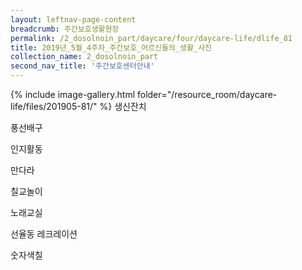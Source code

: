 ```yaml
--- 
layout: leftnav-page-content 
breadcrumb: 주간보호생활현장 
permalink: /2_dosolnoin_part/daycare/four/daycare-life/dlife_81
title: 2019년_5월_4주차_주간보호_어르신들의_생활_사진
collection_name: 2_dosolnoin_part
second_nav_title: '주간보호센터안내' 
---
```

{% include image-gallery.html folder="/resource_room/daycare-life/files/201905-81/" %}
생신잔치

풍선배구

인지활동

만다라

칠교놀이

노래교실

선율동 레크레이션

숫자색칠